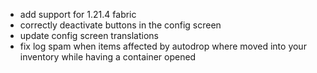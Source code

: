 - add support for 1.21.4 fabric
- correctly deactivate buttons in the config screen
- update config screen translations
- fix log spam when items affected by autodrop where moved into your inventory while having a container opened